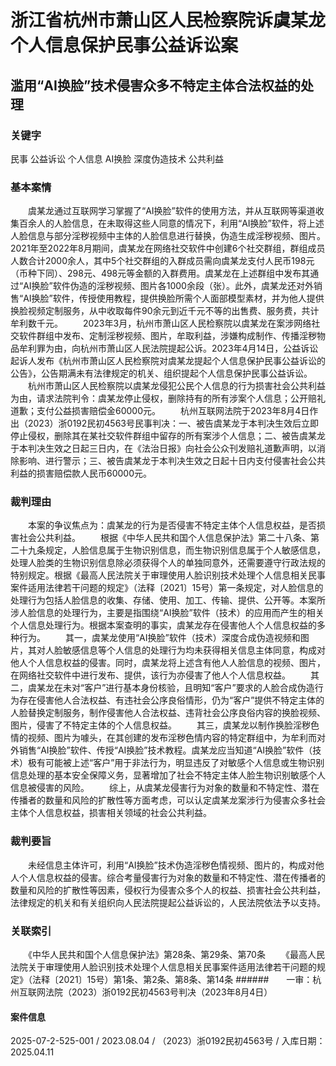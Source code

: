 # 浙江省杭州市萧山区人民检察院诉虞某龙个人信息保护民事公益诉讼案
## 滥用“AI换脸”技术侵害众多不特定主体合法权益的处理
### 关键字
民事 公益诉讼 个人信息 AI换脸 深度伪造技术 公共利益
### 基本案情
　　虞某龙通过互联网学习掌握了“AI换脸”软件的使用方法，并从互联网等渠道收集百余人的人脸信息，在未取得这些人同意的情况下，利用“AI换脸”软件，将上述人脸信息与部分淫秽视频中主体的人脸信息进行替换，伪造生成淫秽视频、图片。2021年至2022年8月期间，虞某龙在网络社交软件中创建6个社交群组，群组成员人数合计2000余人，其中5个社交群组的入群成员需向虞某龙支付人民币198元（币种下同）、298元、498元等金额的入群费用。虞某龙在上述群组中发布其通过“AI换脸”软件伪造的淫秽视频、图片各1000余段（张）。此外，虞某龙还对外销售“AI换脸”软件，传授使用教程，提供换脸所需个人面部模型素材，并为他人提供换脸视频定制服务，从中收取每件90余元到近千元不等的出售费、服务费，共计牟利数千元。
　　2023年3月，杭州市萧山区人民检察院以虞某龙在案涉网络社交软件群组中发布、定制淫秽视频、图片，牟取利益，涉嫌构成制作、传播淫秽物品牟利罪为由，向杭州市萧山区人民法院提起公诉。2023年4月14日，公益诉讼起诉人发布《杭州市萧山区人民检察院对虞某龙提起个人信息保护民事公益诉讼的公告》，公告期满未有法律规定的机关、组织提起个人信息保护民事公益诉讼。
　　杭州市萧山区人民检察院以虞某龙侵犯公民个人信息的行为损害社会公共利益为由，请求法院判令：虞某龙停止侵权，删除持有的所有涉案个人信息；公开赔礼道歉；支付公益损害赔偿金60000元。
　　杭州互联网法院于2023年8月4日作出（2023）浙0192民初4563号民事判决：一、被告虞某龙于本判决生效后立即停止侵权，删除其在某社交软件群组中留存的所有案涉个人信息；二、被告虞某龙于本判决生效之日起三日内，在《法治日报》向社会公众刊发赔礼道歉声明，以消除影响、进行警示；三、被告虞某龙于本判决生效之日起十日内支付侵害社会公共利益的损害赔偿款人民币60000元。
### 裁判理由
　　本案的争议焦点为：虞某龙的行为是否侵害不特定主体个人信息权益，是否损害社会公共利益。
　　根据《中华人民共和国个人信息保护法》第二十八条、第二十九条规定，人脸信息属于生物识别信息，而生物识别信息属于个人敏感信息，处理人脸类的生物识别信息除必须获得个人的单独同意外，还需要遵守行政法规的特别规定。根据《最高人民法院关于审理使用人脸识别技术处理个人信息相关民事案件适用法律若干问题的规定》（法释〔2021〕15号）第一条规定，对人脸信息的处理行为包括人脸信息的收集、存储、使用、加工、传输、提供、公开等。本案所涉人脸信息的处理行为，主要是指围绕“AI换脸”软件（技术）的应用而产生的相关个人信息处理行为。根据本案查明的事实，虞某龙存在侵害他人个人信息权益的多种行为。
　　其一，虞某龙使用“AI换脸”软件（技术）深度合成伪造视频和图片，其对人脸敏感信息等个人信息的处理行为均未获得相关信息主体同意，构成对他人个人信息权益的侵害。同时，虞某龙将上述含有他人人脸信息的视频、图片，在网络社交软件中进行发布、提供，该行为亦侵害了他人个人信息权益。
　　其二，虞某龙在未对“客户”进行基本身份核验，且明知“客户”要求的人脸合成伪造行为存在侵害他人合法权益、有违社会公序良俗情形，仍为“客户”提供不特定主体的人脸替换定制服务，制作侵害他人合法权益、违背社会公序良俗内容的换脸视频、图片，侵害了不特定主体的个人信息权益。
　　其三，虞某龙以制作换脸淫秽色情的视频、图片为噱头，在其创建的发布淫秽色情内容的特定群组中，为牟利而对外销售“AI换脸”软件、传授“AI换脸”技术教程。虞某龙应当知道“AI换脸”软件（技术）极有可能被上述“客户”用于非法行为，明显违反了对敏感个人信息或生物识别信息处理的基本安全保障义务，显著增加了社会不特定主体人脸生物识别敏感个人信息被侵害的风险。
　　综上，从虞某龙侵害行为对象的数量和不特定性、潜在传播者的数量和风险的扩散性等方面考虑，可以认定虞某龙案涉行为侵害众多社会主体个人信息权益，损害相关领域的社会公共利益。
### 裁判要旨
　　未经信息主体许可，利用“AI换脸”技术伪造淫秽色情视频、图片的，构成对他人个人信息权益的侵害。综合考量侵害行为对象的数量和不特定性、潜在传播者的数量和风险的扩散性等因素，侵权行为侵害众多个人的权益、损害社会公共利益，法律规定的机关和有关组织向人民法院提起公益诉讼的，人民法院依法予以支持。
### 关联索引
　　《中华人民共和国个人信息保护法》第28条、第29条、第70条
　　《最高人民法院关于审理使用人脸识别技术处理个人信息相关民事案件适用法律若干问题的规定》（法释〔2021〕15号）第1条、第2条、第8条、第14条
######　　一审：杭州互联网法院（2023）浙0192民初4563号判决（2023年8月4日）
#### 案件信息
2025-07-2-525-001 / 2023.08.04 / （2023）浙0192民初4563号 / 入库日期：2025.04.11
